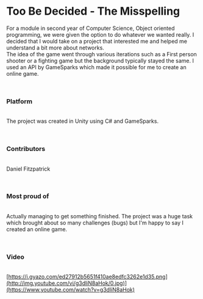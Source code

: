 # Too Be Decided - The Misspelling

For a module in second year of Computer Science, Object oriented programming, we were given the option to do whatever we wanted really. I decided that I would take on a project that interested me and helped me understand a bit more about networks.<br>
The idea of the game went through various iterations such as a First person shooter or a fighting game but the background typically stayed the same. I used an API by GameSparks which made it possible for me to create an online game. 

<br><h3>Platform </h3><br>
The project was created in Unity using C# and GameSparks.

<br><h3> Contributors</h3> <br>
Daniel Fitzpatrick

<br> <h3> Most proud of </h3> <br> 
Actually managing to get something finished. The project was a huge task which brought about so many challenges (bugs) but I'm happy to say I created an online game.

<br> <h3> Video </h3> <br>
[https://i.gyazo.com/ed27912b5651f410ae8edfc3262e1d35.png](http://img.youtube.com/vi/g3dliN8aHok/0.jpg)](https://www.youtube.com/watch?v=g3dliN8aHok)
